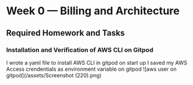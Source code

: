 # Week 0 — Billing and Architecture

## Required Homework and Tasks

### Installation and Verification of AWS CLI on Gitpod

I wrote a yaml file to install AWS CLI in gitpod on start up
I saved my AWS Access crendentials as environment variable on gitpod
![aws user on gitpod](/assets/Screenshot (220).png)
